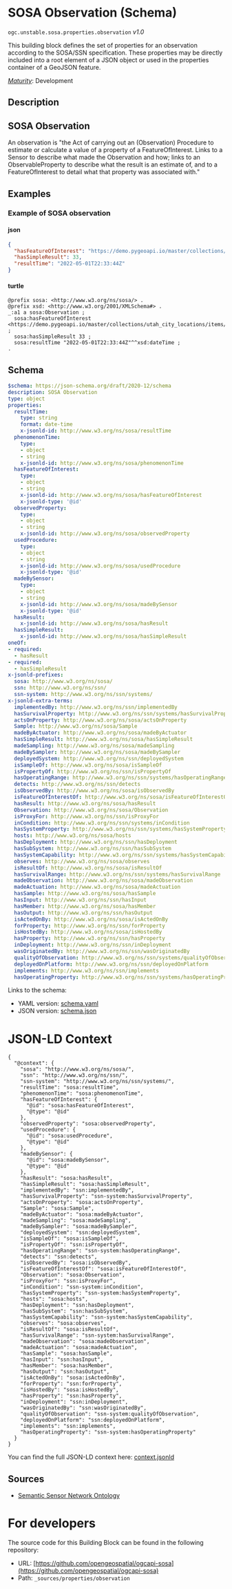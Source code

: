 
# SOSA Observation (Schema)

`ogc.unstable.sosa.properties.observation` *v1.0*

This building block defines the set of properties for an observation according to the SOSA/SSN specification. These properties may be directly included into a root element of a JSON object or used in the properties container of a GeoJSON feature.

[*Maturity*](https://github.com/cportele/ogcapi-building-blocks#building-block-maturity): Development

## Description

## SOSA Observation

An observation is "the Act of carrying out an (Observation) Procedure to estimate or calculate a value 
of a property of a FeatureOfInterest. Links to a Sensor to describe what made the Observation and how;
links to an ObservableProperty to describe what the result is an estimate of, and to a FeatureOfInterest
to detail what that property was associated with."
## Examples

### Example of SOSA observation
#### json
```json
{ 
  "hasFeatureOfInterest": "https://demo.pygeoapi.io/master/collections/utah_city_locations/items/Salem",
  "hasSimpleResult": 33,
  "resultTime": "2022-05-01T22:33:44Z"
}
```

#### turtle
```turtle
@prefix sosa: <http://www.w3.org/ns/sosa/> .
@prefix xsd: <http://www.w3.org/2001/XMLSchema#> .
_:a1 a sosa:Observation ;
  sosa:hasFeatureOfInterest <https://demo.pygeoapi.io/master/collections/utah_city_locations/items/Salem> ;
  sosa:hasSimpleResult 33 ;
  sosa:resultTime "2022-05-01T22:33:44Z"^^xsd:dateTime ;
.
```

## Schema

```yaml
$schema: https://json-schema.org/draft/2020-12/schema
description: SOSA Observation
type: object
properties:
  resultTime:
    type: string
    format: date-time
    x-jsonld-id: http://www.w3.org/ns/sosa/resultTime
  phenomenonTime:
    type:
    - object
    - string
    x-jsonld-id: http://www.w3.org/ns/sosa/phenomenonTime
  hasFeatureOfInterest:
    type:
    - object
    - string
    x-jsonld-id: http://www.w3.org/ns/sosa/hasFeatureOfInterest
    x-jsonld-type: '@id'
  observedProperty:
    type:
    - object
    - string
    x-jsonld-id: http://www.w3.org/ns/sosa/observedProperty
  usedProcedure:
    type:
    - object
    - string
    x-jsonld-id: http://www.w3.org/ns/sosa/usedProcedure
    x-jsonld-type: '@id'
  madeBySensor:
    type:
    - object
    - string
    x-jsonld-id: http://www.w3.org/ns/sosa/madeBySensor
    x-jsonld-type: '@id'
  hasResult:
    x-jsonld-id: http://www.w3.org/ns/sosa/hasResult
  hasSimpleResult:
    x-jsonld-id: http://www.w3.org/ns/sosa/hasSimpleResult
oneOf:
- required:
  - hasResult
- required:
  - hasSimpleResult
x-jsonld-prefixes:
  sosa: http://www.w3.org/ns/sosa/
  ssn: http://www.w3.org/ns/ssn/
  ssn-system: http://www.w3.org/ns/ssn/systems/
x-jsonld-extra-terms:
  implementedBy: http://www.w3.org/ns/ssn/implementedBy
  hasSurvivalProperty: http://www.w3.org/ns/ssn/systems/hasSurvivalProperty
  actsOnProperty: http://www.w3.org/ns/sosa/actsOnProperty
  Sample: http://www.w3.org/ns/sosa/Sample
  madeByActuator: http://www.w3.org/ns/sosa/madeByActuator
  hasSimpleResult: http://www.w3.org/ns/sosa/hasSimpleResult
  madeSampling: http://www.w3.org/ns/sosa/madeSampling
  madeBySampler: http://www.w3.org/ns/sosa/madeBySampler
  deployedSystem: http://www.w3.org/ns/ssn/deployedSystem
  isSampleOf: http://www.w3.org/ns/sosa/isSampleOf
  isPropertyOf: http://www.w3.org/ns/ssn/isPropertyOf
  hasOperatingRange: http://www.w3.org/ns/ssn/systems/hasOperatingRange
  detects: http://www.w3.org/ns/ssn/detects
  isObservedBy: http://www.w3.org/ns/sosa/isObservedBy
  isFeatureOfInterestOf: http://www.w3.org/ns/sosa/isFeatureOfInterestOf
  hasResult: http://www.w3.org/ns/sosa/hasResult
  Observation: http://www.w3.org/ns/sosa/Observation
  isProxyFor: http://www.w3.org/ns/ssn/isProxyFor
  inCondition: http://www.w3.org/ns/ssn/systems/inCondition
  hasSystemProperty: http://www.w3.org/ns/ssn/systems/hasSystemProperty
  hosts: http://www.w3.org/ns/sosa/hosts
  hasDeployment: http://www.w3.org/ns/ssn/hasDeployment
  hasSubSystem: http://www.w3.org/ns/ssn/hasSubSystem
  hasSystemCapability: http://www.w3.org/ns/ssn/systems/hasSystemCapability
  observes: http://www.w3.org/ns/sosa/observes
  isResultOf: http://www.w3.org/ns/sosa/isResultOf
  hasSurvivalRange: http://www.w3.org/ns/ssn/systems/hasSurvivalRange
  madeObservation: http://www.w3.org/ns/sosa/madeObservation
  madeActuation: http://www.w3.org/ns/sosa/madeActuation
  hasSample: http://www.w3.org/ns/sosa/hasSample
  hasInput: http://www.w3.org/ns/ssn/hasInput
  hasMember: http://www.w3.org/ns/sosa/hasMember
  hasOutput: http://www.w3.org/ns/ssn/hasOutput
  isActedOnBy: http://www.w3.org/ns/sosa/isActedOnBy
  forProperty: http://www.w3.org/ns/ssn/forProperty
  isHostedBy: http://www.w3.org/ns/sosa/isHostedBy
  hasProperty: http://www.w3.org/ns/ssn/hasProperty
  inDeployment: http://www.w3.org/ns/ssn/inDeployment
  wasOriginatedBy: http://www.w3.org/ns/ssn/wasOriginatedBy
  qualityOfObservation: http://www.w3.org/ns/ssn/systems/qualityOfObservation
  deployedOnPlatform: http://www.w3.org/ns/ssn/deployedOnPlatform
  implements: http://www.w3.org/ns/ssn/implements
  hasOperatingProperty: http://www.w3.org/ns/ssn/systems/hasOperatingProperty

```

Links to the schema:

* YAML version: [schema.yaml](https://raw.githubusercontent.com/opengeospatial/ogcapi-sosa/master/build/annotated/unstable/sosa/properties/observation/schema.json)
* JSON version: [schema.json](https://raw.githubusercontent.com/opengeospatial/ogcapi-sosa/master/build/annotated/unstable/sosa/properties/observation/schema.yaml)


# JSON-LD Context

```jsonld
{
  "@context": {
    "sosa": "http://www.w3.org/ns/sosa/",
    "ssn": "http://www.w3.org/ns/ssn/",
    "ssn-system": "http://www.w3.org/ns/ssn/systems/",
    "resultTime": "sosa:resultTime",
    "phenomenonTime": "sosa:phenomenonTime",
    "hasFeatureOfInterest": {
      "@id": "sosa:hasFeatureOfInterest",
      "@type": "@id"
    },
    "observedProperty": "sosa:observedProperty",
    "usedProcedure": {
      "@id": "sosa:usedProcedure",
      "@type": "@id"
    },
    "madeBySensor": {
      "@id": "sosa:madeBySensor",
      "@type": "@id"
    },
    "hasResult": "sosa:hasResult",
    "hasSimpleResult": "sosa:hasSimpleResult",
    "implementedBy": "ssn:implementedBy",
    "hasSurvivalProperty": "ssn-system:hasSurvivalProperty",
    "actsOnProperty": "sosa:actsOnProperty",
    "Sample": "sosa:Sample",
    "madeByActuator": "sosa:madeByActuator",
    "madeSampling": "sosa:madeSampling",
    "madeBySampler": "sosa:madeBySampler",
    "deployedSystem": "ssn:deployedSystem",
    "isSampleOf": "sosa:isSampleOf",
    "isPropertyOf": "ssn:isPropertyOf",
    "hasOperatingRange": "ssn-system:hasOperatingRange",
    "detects": "ssn:detects",
    "isObservedBy": "sosa:isObservedBy",
    "isFeatureOfInterestOf": "sosa:isFeatureOfInterestOf",
    "Observation": "sosa:Observation",
    "isProxyFor": "ssn:isProxyFor",
    "inCondition": "ssn-system:inCondition",
    "hasSystemProperty": "ssn-system:hasSystemProperty",
    "hosts": "sosa:hosts",
    "hasDeployment": "ssn:hasDeployment",
    "hasSubSystem": "ssn:hasSubSystem",
    "hasSystemCapability": "ssn-system:hasSystemCapability",
    "observes": "sosa:observes",
    "isResultOf": "sosa:isResultOf",
    "hasSurvivalRange": "ssn-system:hasSurvivalRange",
    "madeObservation": "sosa:madeObservation",
    "madeActuation": "sosa:madeActuation",
    "hasSample": "sosa:hasSample",
    "hasInput": "ssn:hasInput",
    "hasMember": "sosa:hasMember",
    "hasOutput": "ssn:hasOutput",
    "isActedOnBy": "sosa:isActedOnBy",
    "forProperty": "ssn:forProperty",
    "isHostedBy": "sosa:isHostedBy",
    "hasProperty": "ssn:hasProperty",
    "inDeployment": "ssn:inDeployment",
    "wasOriginatedBy": "ssn:wasOriginatedBy",
    "qualityOfObservation": "ssn-system:qualityOfObservation",
    "deployedOnPlatform": "ssn:deployedOnPlatform",
    "implements": "ssn:implements",
    "hasOperatingProperty": "ssn-system:hasOperatingProperty"
  }
}
```

You can find the full JSON-LD context here:
[context.jsonld](https://raw.githubusercontent.com/opengeospatial/ogcapi-sosa/master/build/annotated/unstable/sosa/properties/observation/context.jsonld)

## Sources

* [Semantic Sensor Network Ontology](https://www.w3.org/TR/vocab-ssn/)

# For developers

The source code for this Building Block can be found in the following repository:

* URL: [https://github.com/opengeospatial/ogcapi-sosa](https://github.com/opengeospatial/ogcapi-sosa)
* Path: `_sources/properties/observation`

